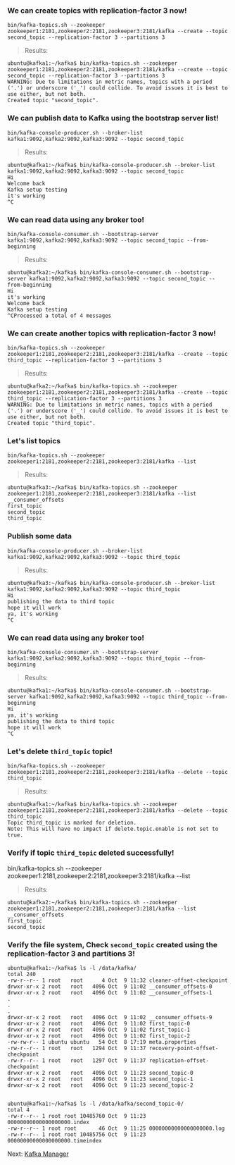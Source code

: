 ### We can create topics with replication-factor 3 now!
`bin/kafka-topics.sh --zookeeper zookeeper1:2181,zookeeper2:2181,zookeeper3:2181/kafka --create --topic second_topic --replication-factor 3 --partitions 3`

> Results:
```
ubuntu@kafka1:~/kafka$ bin/kafka-topics.sh --zookeeper zookeeper1:2181,zookeeper2:2181,zookeeper3:2181/kafka --create --topic second_topic --replication-factor 3 --partitions 3
WARNING: Due to limitations in metric names, topics with a period ('.') or underscore ('_') could collide. To avoid issues it is best to use either, but not both.
Created topic "second_topic".
```

### We can publish data to Kafka using the bootstrap server list!
`bin/kafka-console-producer.sh --broker-list kafka1:9092,kafka2:9092,kafka3:9092 --topic second_topic`

> Results:
```
ubuntu@kafka1:~/kafka$ bin/kafka-console-producer.sh --broker-list kafka1:9092,kafka2:9092,kafka3:9092 --topic second_topic
Hi
Welcome back
Kafka setup testing
it's working
^C
```


### We can read data using any broker too!
`bin/kafka-console-consumer.sh --bootstrap-server kafka1:9092,kafka2:9092,kafka3:9092 --topic second_topic --from-beginning`

> Results:
```
ubuntu@kafka2:~/kafka$ bin/kafka-console-consumer.sh --bootstrap-server kafka1:9092,kafka2:9092,kafka3:9092 --topic second_topic --from-beginning
Hi
it's working
Welcome back
Kafka setup testing
^CProcessed a total of 4 messages
```

### We can create another topics with replication-factor 3 now!
`bin/kafka-topics.sh --zookeeper zookeeper1:2181,zookeeper2:2181,zookeeper3:2181/kafka --create --topic third_topic --replication-factor 3 --partitions 3`

> Results:
```
ubuntu@kafka2:~/kafka$ bin/kafka-topics.sh --zookeeper zookeeper1:2181,zookeeper2:2181,zookeeper3:2181/kafka --create --topic third_topic --replication-factor 3 --partitions 3
WARNING: Due to limitations in metric names, topics with a period ('.') or underscore ('_') could collide. To avoid issues it is best to use either, but not both.
Created topic "third_topic".
```

### Let's list topics
`bin/kafka-topics.sh --zookeeper zookeeper1:2181,zookeeper2:2181,zookeeper3:2181/kafka --list`

> Results:
```
ubuntu@kafka3:~/kafka$ bin/kafka-topics.sh --zookeeper zookeeper1:2181,zookeeper2:2181,zookeeper3:2181/kafka --list
__consumer_offsets
first_topic
second_topic
third_topic
```

### Publish some data
`bin/kafka-console-producer.sh --broker-list kafka1:9092,kafka2:9092,kafka3:9092 --topic third_topic`

> Results:
```
ubuntu@kafka3:~/kafka$ bin/kafka-console-producer.sh --broker-list kafka1:9092,kafka2:9092,kafka3:9092 --topic third_topic
Hi
publishing the data to third topic
hope it will work
ya, it's working
^C
```


### We can read data using any broker too!
`bin/kafka-console-consumer.sh --bootstrap-server kafka1:9092,kafka2:9092,kafka3:9092 --topic third_topic --from-beginning`

> Results:
```
ubuntu@kafka1:~/kafka$ bin/kafka-console-consumer.sh --bootstrap-server kafka1:9092,kafka2:9092,kafka3:9092 --topic third_topic --from-beginning
Hi
ya, it's working
publishing the data to third topic
hope it will work
^C
```


### Let's delete `third_topic` topic!
`bin/kafka-topics.sh --zookeeper zookeeper1:2181,zookeeper2:2181,zookeeper3:2181/kafka --delete --topic third_topic`

> Results:
```
ubuntu@kafka1:~/kafka$ bin/kafka-topics.sh --zookeeper zookeeper1:2181,zookeeper2:2181,zookeeper3:2181/kafka --delete --topic third_topic
Topic third_topic is marked for deletion.
Note: This will have no impact if delete.topic.enable is not set to true.
```

### Verify if topic `third_topic` deleted successfully!
bin/kafka-topics.sh --zookeeper zookeeper1:2181,zookeeper2:2181,zookeeper3:2181/kafka --list

> Results:
```
ubuntu@kafka2:~/kafka$ bin/kafka-topics.sh --zookeeper zookeeper1:2181,zookeeper2:2181,zookeeper3:2181/kafka --list
__consumer_offsets
first_topic
second_topic
```
### Verify the file system, Check `second_topic` created using the replication-factor 3 and partitions 3!
```
ubuntu@kafka1:~/kafka$ ls -l /data/kafka/
total 240
-rw-r--r-- 1 root   root      4 Oct  9 11:32 cleaner-offset-checkpoint
drwxr-xr-x 2 root   root   4096 Oct  9 11:02 __consumer_offsets-0
drwxr-xr-x 2 root   root   4096 Oct  9 11:02 __consumer_offsets-1
.
.
.
drwxr-xr-x 2 root   root   4096 Oct  9 11:02 __consumer_offsets-9
drwxr-xr-x 2 root   root   4096 Oct  9 11:02 first_topic-0
drwxr-xr-x 2 root   root   4096 Oct  9 11:02 first_topic-1
drwxr-xr-x 2 root   root   4096 Oct  9 11:02 first_topic-2
-rw-rw-r-- 1 ubuntu ubuntu   54 Oct  8 17:19 meta.properties
-rw-r--r-- 1 root   root   1294 Oct  9 11:37 recovery-point-offset-checkpoint
-rw-r--r-- 1 root   root   1297 Oct  9 11:37 replication-offset-checkpoint
drwxr-xr-x 2 root   root   4096 Oct  9 11:23 second_topic-0
drwxr-xr-x 2 root   root   4096 Oct  9 11:23 second_topic-1
drwxr-xr-x 2 root   root   4096 Oct  9 11:23 second_topic-2


ubuntu@kafka1:~/kafka$ ls -l /data/kafka/second_topic-0/
total 4
-rw-r--r-- 1 root root 10485760 Oct  9 11:23 00000000000000000000.index
-rw-r--r-- 1 root root       46 Oct  9 11:25 00000000000000000000.log
-rw-r--r-- 1 root root 10485756 Oct  9 11:23 00000000000000000000.timeindex
```

Next: [Kafka Manager](9-tools-kafka-manager.md)
